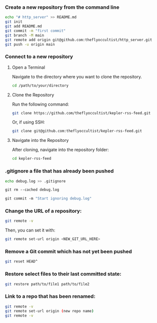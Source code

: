 ### Create a new repository from the command line

```bash
echo "# http_server" >> README.md
git init
git add README.md
git commit -m "first commit"
git branch -M main
git remote add origin git@github.com:theflyoccultist/http_server.git
git push -u origin main
```

### Connect to a new repository

1. Open a Terminal

    Navigate to the directory where you want to clone the repository.
    
    ```bash
    cd /path/to/your/directory
    ```

2. Clone the Repository

    Run the following command:

    ```bash
    git clone https://github.com/theflyoccultist/kepler-rss-feed.git
    ```

    Or, if using SSH:

    ```bash
    git clone git@github.com:theflyoccultist/kepler-rss-feed.git
    ```

3. Navigate into the Repository

    After cloning, navigate into the repository folder:

    ```bash
    cd kepler-rss-feed
    ```

### .gitignore a file that has already been pushed

```bash
echo debug.log >> .gitignore

git rm --cached debug.log

git commit -m "Start ignoring debug.log"
```

### Change the URL of a repository:

```bash
git remote -v
```

Then, you can set it with:

```bash
git remote set-url origin <NEW_GIT_URL_HERE>
```

### Remove a Git commit which has not yet been pushed

```bash
git reset HEAD^
```

### Restore select files to their last committed state:

```sh
git restore path/to/file1 path/to/file2
```

### Link to a repo that has been renamed:

```sh
git remote -v
git remote set-url origin (new repo name)
git remote -v
```
